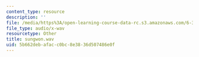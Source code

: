```yaml
---
content_type: resource
description: ''
file: /media/https%3A/open-learning-course-data-rc.s3.amazonaws.com/6-341-discrete-time-signal-processing-fall-2005/5b662debafacc0bc8e3836d507486e0f_sungwon.wav
file_type: audio/x-wav
resourcetype: Other
title: sungwon.wav
uid: 5b662deb-afac-c0bc-8e38-36d507486e0f
---
```


